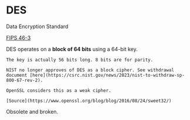 # DES

Data Encryption Standard

[FIPS 46-3](https://csrc.nist.gov/pubs/fips/46-3/final)

DES operates on a **block of 64 bits** using a 64-bit key.

~~~admonish note title="Effective key bits"
The key is actually 56 bits long. 8 bits are for parity.
~~~

~~~admonish warning
NIST no longer approves of DES as a block cipher. See withdrawal document [here](https://csrc.nist.gov/news/2023/nist-to-withdraw-sp-800-67-rev-2).

OpenSSL considers this as a weak cipher.

[Source](https://www.openssl.org/blog/blog/2016/08/24/sweet32/)
~~~

Obsolete and broken.
